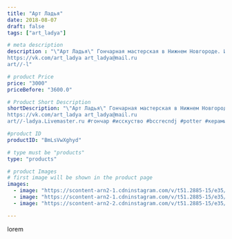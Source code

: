 ```yaml
---
title: "Арт Ладья"
date: 2018-08-07
draft: false
tags: ["art_ladya"]

# meta description
description : "\"Арт Ладья\" Гончарная мастерская в Нижнем Новгороде. Изготовление керамики и мастер//-классы по обучению. 
https://vk.com/art_ladya art_ladya@mail.ru 
art//-l"

# product Price
price: "3000"
priceBefore: "3600.0"

# Product Short Description
shortDescription: "\"Арт Ладья\" Гончарная мастерская в Нижнем Новгороде. Изготовление керамики и мастер//-классы по обучению. 
https://vk.com/art_ladya art_ladya@mail.ru 
art//-ladya.Livemaster.ru #гончар #исскуство #bccrecndj #potter #керамикадляинтерьера #керамикаручнаяработа #гончарнаямастерская #керамиканазаказ #handmade #посудаизглины #керамика #гончарнаяпосуда #эксклюзивнаякерамика #painter #dishes #decor #ceramicar #jug #claygoods #restaurant #earthenware #ceramic #design #magic #ceramicart #decanter #carafe #clay #кувшин #авторскаякерамика"

#product ID
productID: "BmLsVwXghyd"

# type must be "products"
type: "products"

# product Images
# first image will be shown in the product page
images:
  - image: "https://scontent-arn2-1.cdninstagram.com/v/t51.2885-15/e35/40215928_303190486946882_2309197090909061120_n.jpg?se=7&tp=1&_nc_ht=scontent-arn2-1.cdninstagram.com&_nc_cat=102&_nc_ohc=dLXWTsLdsnYAX_LGdj5&ccb=7-4&oh=2837502423a957f57ef9865750b720d7&oe=60859543&_nc_sid=83d603&ig_cache_key=MTg0MDc1OTUzMjY5MzA4Mjc1Nw%3D%3D.2-ccb7-4"
  - image: "https://scontent-arn2-1.cdninstagram.com/v/t51.2885-15/e35/41004125_432883480568725_8033529588917207040_n.jpg?se=7&tp=1&_nc_ht=scontent-arn2-1.cdninstagram.com&_nc_cat=101&_nc_ohc=uz_fSYq2yFsAX9Bjpp0&ccb=7-4&oh=bfc422e4e38a05d678dc2439b2134a2a&oe=608315B2&_nc_sid=83d603&ig_cache_key=MTg0MDc1OTU0MjE2Mzc5NzQwNA%3D%3D.2-ccb7-4"
  - image: "https://scontent-arn2-2.cdninstagram.com/v/t51.2885-15/e35/39749626_1088439384665856_3730778699780325376_n.jpg?se=7&tp=1&_nc_ht=scontent-arn2-2.cdninstagram.com&_nc_cat=100&_nc_ohc=tr1FgI6z89gAX_BpJ5h&ccb=7-4&oh=7e9dc86f1980053d083eebd1dbba426a&oe=60850F81&_nc_sid=83d603&ig_cache_key=MTg0MDc1OTU1MzIxOTk4NDg4Ng%3D%3D.2-ccb7-4"

---
```

lorem
